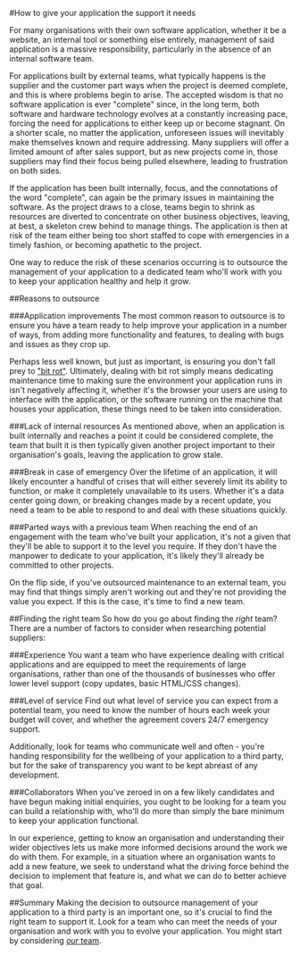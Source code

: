 #How to give your application the support it needs

For many organisations with their own software application, whether it be a website, an internal tool or something else entirely, management of said application is a massive responsibility, particularly in the absence of an internal software team.

For applications built by external teams, what typically happens is the supplier and the customer part ways when the project is deemed complete, and this is where problems begin to arise. The accepted wisdom is that no software application is ever "complete" since, in the long term, both software and hardware technology evolves at a constantly increasing pace, forcing the need for applications to either keep up or become stagnant. On a shorter scale, no matter the application, unforeseen issues will inevitably make themselves known and require addressing. Many suppliers will offer a limited amount of after sales support, but as new projects come in, those suppliers may find their focus being pulled elsewhere, leading to frustration on both sides.

If the application has been built internally, focus, and the connotations of the word "complete", can again be the primary issues in maintaining the software. As the project draws to a close, teams begin to shrink as resources are diverted to concentrate on other business objectives, leaving, at best, a skeleton crew behind to manage things. The application is then at risk of the team either being too short staffed to cope with emergencies in a timely fashion, or becoming apathetic to the project.

One way to reduce the risk of these scenarios occurring is to outsource the management of your application to a dedicated team who'll work with you to keep your application healthy and help it grow.

##Reasons to outsource

###Application improvements
The most common reason to outsource is to ensure you have a team ready to help improve your application in a number of ways, from adding more functionality and features, to dealing with bugs and issues as they crop up.

Perhaps less well known, but just as important, is ensuring you don't fall prey to ["bit rot"](https://www.madetech.com/blog/9-techniques-to-support-and-improve-software-quality). Ultimately, dealing with bit rot simply means dedicating maintenance time to making sure the environment your application runs in isn't negatively affecting it, whether it's the browser your users are using to interface with the application, or the software running on the machine that houses your application, these things need to be taken into consideration.

###Lack of internal resources
As mentioned above, when an application is built internally and reaches a point it could be considered complete, the team that built it is then typically given another project important to their organisation's goals, leaving the application to grow stale.

###Break in case of emergency
Over the lifetime of an application, it will likely encounter a handful of crises that will either severely limit its ability to function, or make it completely unavailable to its users. Whether it's a data center going down, or breaking changes made by a recent update, you need a team to be able to respond to and deal with these situations quickly.

###Parted ways with a previous team
When reaching the end of an engagement with the team who've built your application, it's not a given that they'll be able to support it to the level you require. If they don't have the manpower to dedicate to your application, it's likely they'll already be committed to other projects.

On the flip side, if you've outsourced maintenance to an external team, you may find that things simply aren't working out and they're not providing the value you expect. If this is the case, it's time to find a new team.

##Finding the right team
So how do you go about finding the _right_ team? There are a number of factors to consider when researching potential suppliers:

###Experience
You want a team who have experience dealing with critical applications and are equipped to meet the requirements of large organisations, rather than one of the thousands of businesses who offer lower level support (copy updates, basic HTML/CSS changes).

###Level of service
Find out what level of service you can expect from a potential team, you need to know the number of hours each week your budget will cover, and whether the agreement covers 24/7 emergency support.

Additionally, look for teams who communicate well and often - you're handing responsibility for the wellbeing of your application to a third party, but for the sake of transparency you want to be kept abreast of any development.

###Collaborators
When you've zeroed in on a few likely candidates and have begun making initial enquiries, you ought to be looking for a team you can build a relationship with, who'll do more than simply the bare minimum to keep your application functional.

In our experience, getting to know an organisation and understanding their wider objectives lets us make more informed decisions around the work we do with them. For example, in a situation where an organisation wants to add a new feature, we seek to understand what the driving force behind the decision to implement that feature is, and what we can do to better achieve that goal.

##Summary
Making the decision to outsource management of your application to a third party is an important one, so it's crucial to find the right team to support it. Look for a team who can meet the needs of your organisation and work with you to evolve your application. You might start by considering [_our_ team](https://www.madetech.com/support-training/support-maintenance).
